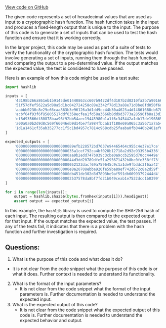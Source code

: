 [View code on GitHub](https://github.com/NethermindEth/nethermind/src/bench_precompiles/vectors/ripemd/proposed/input_param_scalar_136_gas_42.csv)

The given code represents a set of hexadecimal values that are used as input to a cryptographic hash function. The hash function takes in the input and produces a fixed-length output that is unique to the input. The purpose of this code is to generate a set of inputs that can be used to test the hash function and ensure that it is working correctly.

In the larger project, this code may be used as part of a suite of tests to verify the functionality of the cryptographic hash function. The tests would involve generating a set of inputs, running them through the hash function, and comparing the output to a pre-determined value. If the output matches the expected value, the test is considered to have passed.

Here is an example of how this code might be used in a test suite:

```python
import hashlib

inputs = [
    '43198b266a861eb1b9145de01440863cc607b9422df4d107b2d0210fa2b7a9016607a48ba3fa5c033a1ef90260ada14ee50c95e5167bf801ddbd3acb77c3b388a0040cc5dcf7ee07a976241981a69a0fd68a16aa5fd836da8e6c9de0b270e93a030db724eadd2f487d31dd4354b5c0321a7983aead21759807bd893217c4d4051e262ab0ff016381',
    '51f57dfef5622a5d98a5d1bc042724258c89e2342f78d13a88e71d0be8fd050f6dbb8b2fb3ae2a9e593bef7a5163255aabeb07282e8793e3f65da5e05895eb917d6ea686702373f9459bf33336897ffe02c51f4bb207172b26989184bb87a586b8752733f9ce9ea06422c6a898f0f402cbcf760a7a21c95c85fd85c59da55060cb36e4dcdc1e33c9',
    'aabbb0230c8e29c66caa863b3e96126a3d1dd9cc44b30a4623a4d14861688cb678bbb8b2f8ae3ba140f60e64c05514b1e15b00c6b76130ba473c9fa9e1c636ba155d2d7ebeb6294718c70417d70a091b5639d80f55e24e05e3d943340e324f6738a593a915a6bddb40f01bf12f73daef89b154dbf829efedf55d58c3ba0d27ff2e3381810f6ab515',
    'acbf64f93f6f85805517ddf0358ecfea1fd58a3666b8dd9d3773a28590fb8a13d3f6c873446ea603cc9e0b9586a119d118ab53e5b82db7d53c34831cbbb38a00d9d3f97893eb4f14f21f68110f612a444815fbf2f76b8399ba6045c8a44270df575d0bf5d24c557732b2f6946aa7cec9e1ba80663f596ebb420b289a9a1a612605fb554531f53b8c',
    'ef8d93566df80878baa96f92bb54aec19445980b1a1f6c345442a1db17de1968658264a19ccda4f59e82c62477098982e9c47b07b72160d4d79ba2c485f0aa0e35212fd7fecf970258903bd2427c4c8b97c2c425ee119099d4eb27971e3b617f1f9eb27c06efb4652fd165cd56baaabb5a890053e3900e9144c7017258bb979cc9bb8acbd3a3e62e',
    'a00a0a0b2d9d8c569f66046eb9d14be7fa984fbcab1f188e69a065c3a5671a7a54a852baf21df9f4ec8d711a48e6ffb36be8c09c8c60eaa090876236b2eae37a35d6fbe18624e6124d7f9a3096b54955748b3c6aa150dd49c02e5eaa18dba3b213814a3c6386b19f7b93c2c4e0eb1568e8bd3f0012a1ae1357b127c33808aa04b82587f9abad479f',
    '1d1a1461cf35ab35277cc1f5c1bd4957c7814c968cdb25faaba0fb0440b2461ef64af6ec5f15db381714fce1da6e03ca962cfc94bba26d748d5c30754f9994a4d78979d1399118c883683b3fcad0653fc0d14f22e91dd22ec01749cac36dbbdba5662687fd1ea5391ef9d0bbd24e05bb5904a20fa6a1e11e6db3c522391a27b3c840b8ac682847bf',
]

expected_outputs = [
    '00000000000000000000000089efb228572bd7637e94465464c955c4e37e17ce',
    '00000000000000000000000035a1cef792ca4bf028b12718a2d92e93395b4336',
    '000000000000000000000000aa9b2edd747b039c3cbe0a9ccb2595d70cc4449e',
    '00000000000000000000000044d3dd20789dfe51a295671432b8bc0fe358ff73',
    '000000000000000000000000052123dacf69a759645c9c1a1de9fbddc3f6aa42',
    '000000000000000000000000e8a20708ebba920fe59ba89ef742d672c8a2d59f',
    '000000000000000000000000db451de302d8d7893be9af591db60993792444d4',
    '0000000000000000000000002537578da8bf7fd21b049ceab1e7522dcc1b0399',
]

for i in range(len(inputs)):
    output = hashlib.sha256(bytes.fromhex(inputs[i])).hexdigest()
    assert output == expected_outputs[i]
```

In this example, the `hashlib` library is used to compute the SHA-256 hash of each input. The resulting output is then compared to the expected output for that input. If the output matches the expected value, the test passes. If any of the tests fail, it indicates that there is a problem with the hash function and further investigation is required.
## Questions: 
 1. What is the purpose of this code and what does it do?
   - It is not clear from the code snippet what the purpose of this code is or what it does. Further context is needed to understand its functionality.
2. What is the format of the input parameters?
   - It is not clear from the code snippet what the format of the input parameters is. Further documentation is needed to understand the expected input.
3. What is the expected output of this code?
   - It is not clear from the code snippet what the expected output of this code is. Further documentation is needed to understand the expected behavior and output.